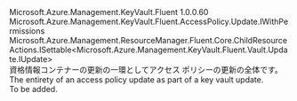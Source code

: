 <Type Name="IUpdate" FullName="Microsoft.Azure.Management.KeyVault.Fluent.AccessPolicy.Update.IUpdate">
  <TypeSignature Language="C#" Value="public interface IUpdate : Microsoft.Azure.Management.KeyVault.Fluent.AccessPolicy.Update.IWithPermissions, Microsoft.Azure.Management.ResourceManager.Fluent.Core.ChildResourceActions.ISettable&lt;Microsoft.Azure.Management.KeyVault.Fluent.Vault.Update.IUpdate&gt;" />
  <TypeSignature Language="ILAsm" Value=".class public interface auto ansi abstract IUpdate implements class Microsoft.Azure.Management.KeyVault.Fluent.AccessPolicy.Update.IWithPermissions, class Microsoft.Azure.Management.ResourceManager.Fluent.Core.ChildResourceActions.ISettable`1&lt;class Microsoft.Azure.Management.KeyVault.Fluent.Vault.Update.IUpdate&gt;" />
  <TypeSignature Language="DocId" Value="T:Microsoft.Azure.Management.KeyVault.Fluent.AccessPolicy.Update.IUpdate" />
  <TypeSignature Language="VB.NET" Value="Public Interface IUpdate&#xA;Implements ISettable(Of IUpdate), IWithPermissions" />
  <TypeSignature Language="F#" Value="type IUpdate = interface&#xA;    interface IWithPermissions&#xA;    interface ISettable&lt;IUpdate&gt;" />
  <AssemblyInfo>
    <AssemblyName>Microsoft.Azure.Management.KeyVault.Fluent</AssemblyName>
    <AssemblyVersion>1.0.0.60</AssemblyVersion>
  </AssemblyInfo>
  <Interfaces>
    <Interface>
      <InterfaceName>Microsoft.Azure.Management.KeyVault.Fluent.AccessPolicy.Update.IWithPermissions</InterfaceName>
    </Interface>
    <Interface>
      <InterfaceName>Microsoft.Azure.Management.ResourceManager.Fluent.Core.ChildResourceActions.ISettable&lt;Microsoft.Azure.Management.KeyVault.Fluent.Vault.Update.IUpdate&gt;</InterfaceName>
    </Interface>
  </Interfaces>
  <Docs>
    <summary>
            <span data-ttu-id="1e908-101">資格情報コンテナーの更新の一環としてアクセス ポリシーの更新の全体です。</span><span class="sxs-lookup"><span data-stu-id="1e908-101">The entirety of an access policy update as part of a key vault update.</span></span>
            </summary>
    <remarks>To be added.</remarks>
  </Docs>
  <Members />
</Type>